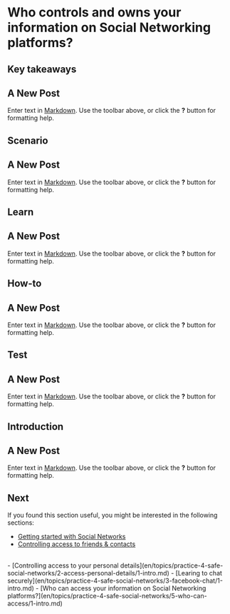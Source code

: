 # Who controls and owns your information on Social Networking platforms?
## Key takeaways
## A New Post

Enter text in [Markdown](http://daringfireball.net/projects/markdown/). Use the toolbar above, or click the **?** button for formatting help.


## Scenario
## A New Post

Enter text in [Markdown](http://daringfireball.net/projects/markdown/). Use the toolbar above, or click the **?** button for formatting help.


## Learn
## A New Post

Enter text in [Markdown](http://daringfireball.net/projects/markdown/). Use the toolbar above, or click the **?** button for formatting help.


## How-to
## A New Post

Enter text in [Markdown](http://daringfireball.net/projects/markdown/). Use the toolbar above, or click the **?** button for formatting help.


## Test
## A New Post

Enter text in [Markdown](http://daringfireball.net/projects/markdown/). Use the toolbar above, or click the **?** button for formatting help.


## Introduction
## A New Post

Enter text in [Markdown](http://daringfireball.net/projects/markdown/). Use the toolbar above, or click the **?** button for formatting help.


## Next
If you found this section useful, you might be interested in the following sections:
- [Getting started with Social Networks](en/topics/practice-4-safe-social-networks/0-getting-started/1-intro-hrd.md)
- [Controlling access to friends & contacts](en/topics/practice-4-safe-social-networks/1-access-friends-contacts/1-intro.md)
<br>
- [Controlling access to your personal details](en/topics/practice-4-safe-social-networks/2-access-personal-details/1-intro.md)
- [Learing to chat securely](en/topics/practice-4-safe-social-networks/3-facebook-chat/1-intro.md)
- [Who can access your information on Social Networking platforms?](en/topics/practice-4-safe-social-networks/5-who-can-access/1-intro.md)

